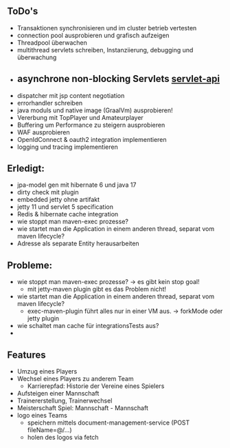 ## ToDo's

- Transaktionen synchronisieren und im cluster betrieb vertesten
- connection pool ausprobieren und grafisch aufzeigen
- Threadpool überwachen
- multithread servlets schreiben, Instanziierung, debugging und überwachung
- asynchrone non-blocking Servlets [servlet-api](https://jakarta.ee/specifications/servlet/5.0/jakarta-servlet-spec-5.0#asynchronous-processing)
  - 
- dispatcher mit jsp content negotiation
- errorhandler schreiben
- java moduls und native image (GraalVm) ausprobieren!
- Vererbung mit TopPlayer und Amateurplayer
- Buffering um Performance zu steigern ausprobieren
- WAF ausprobieren
- OpenIdConnect & oauth2 integration implementieren
- logging und tracing implementieren

## Erledigt:

- jpa-model gen mit hibernate 6 und java 17
- dirty check mit plugin
- embedded jetty ohne artifakt
- jetty 11 und servlet 5 specification
- Redis & hibernate cache integration
- wie stoppt man maven-exec prozesse?
- wie startet man die Application in einem anderen thread, separat vom maven lifecycle?
- Adresse als separate Entity herausarbeiten

## Probleme:

- wie stoppt man maven-exec prozesse? -> es gibt kein stop goal!
    - mit jetty-maven plugin gibt es das Problem nicht!
- wie startet man die Application in einem anderen thread, separat vom maven lifecycle?
    - exec-maven-plugin führt alles nur in einer VM aus. -> forkMode oder jetty plugin
- wie schaltet man cache für integrationsTests aus?
- 

## Features

- Umzug eines Players
- Wechsel eines Players zu anderem Team
    - Karrierepfad: Historie der Vereine eines Spielers
- Aufsteigen einer Mannschaft
- Trainererstellung, Trainerwechsel
- Meisterschaft Spiel: Mannschaft - Mannschaft 
- logo eines Teams
  - speichern mittels document-management-service (POST fileName=@/...)
  - holen des logos via fetch